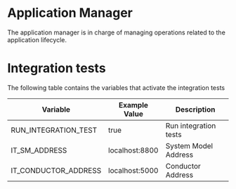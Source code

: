 # Application Manager

The application manager is in charge of managing operations related to the application lifecycle.

# Integration tests

The following table contains the variables that activate the integration tests

| Variable  | Example Value | Description |
| ------------- | ------------- |------------- |
| RUN_INTEGRATION_TEST  | true | Run integration tests |
| IT_SM_ADDRESS  | localhost:8800 | System Model Address |
| IT_CONDUCTOR_ADDRESS | localhost:5000 | Conductor Address |
